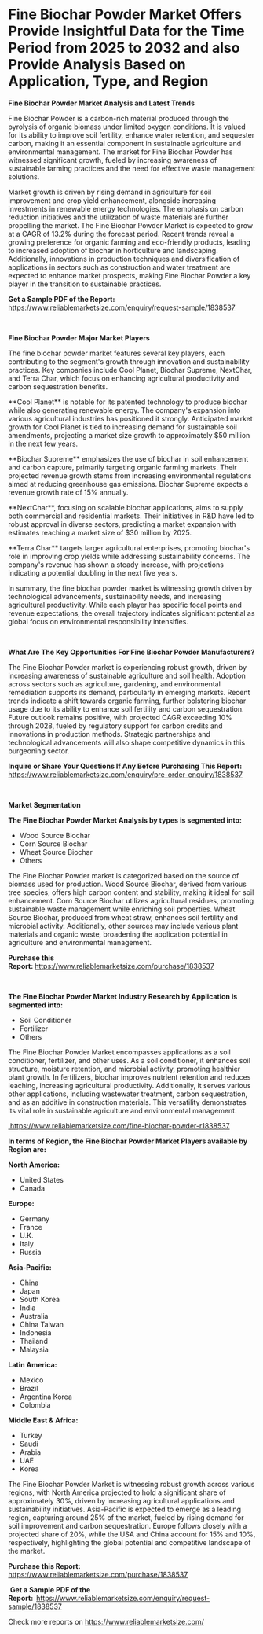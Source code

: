<p><h1>Fine Biochar Powder Market Offers Provide Insightful Data for the Time Period from 2025 to 2032 and also Provide Analysis Based on Application, Type, and Region</h1></p><p><strong>Fine Biochar Powder Market Analysis and Latest Trends</strong></p>
<p><p>Fine Biochar Powder is a carbon-rich material produced through the pyrolysis of organic biomass under limited oxygen conditions. It is valued for its ability to improve soil fertility, enhance water retention, and sequester carbon, making it an essential component in sustainable agriculture and environmental management. The market for Fine Biochar Powder has witnessed significant growth, fueled by increasing awareness of sustainable farming practices and the need for effective waste management solutions.</p><p>Market growth is driven by rising demand in agriculture for soil improvement and crop yield enhancement, alongside increasing investments in renewable energy technologies. The emphasis on carbon reduction initiatives and the utilization of waste materials are further propelling the market. The Fine Biochar Powder Market is expected to grow at a CAGR of 13.2% during the forecast period. Recent trends reveal a growing preference for organic farming and eco-friendly products, leading to increased adoption of biochar in horticulture and landscaping. Additionally, innovations in production techniques and diversification of applications in sectors such as construction and water treatment are expected to enhance market prospects, making Fine Biochar Powder a key player in the transition to sustainable practices.</p></p>
<p><strong>Get a Sample PDF of the Report:&nbsp;</strong> <a href="https://www.reliablemarketsize.com/enquiry/request-sample/1838537?utm_campaign=3254&utm_medium=2&utm_source=Github&utm_content=ia&utm_term=03042025&utm_id=fine-biochar-powder">https://www.reliablemarketsize.com/enquiry/request-sample/1838537</a></p>
<p>&nbsp;</p>
<p><strong>Fine Biochar Powder Major Market Players</strong></p>
<p><p>The fine biochar powder market features several key players, each contributing to the segment's growth through innovation and sustainability practices. Key companies include Cool Planet, Biochar Supreme, NextChar, and Terra Char, which focus on enhancing agricultural productivity and carbon sequestration benefits.</p><p>**Cool Planet** is notable for its patented technology to produce biochar while also generating renewable energy. The company's expansion into various agricultural industries has positioned it strongly. Anticipated market growth for Cool Planet is tied to increasing demand for sustainable soil amendments, projecting a market size growth to approximately $50 million in the next few years.</p><p>**Biochar Supreme** emphasizes the use of biochar in soil enhancement and carbon capture, primarily targeting organic farming markets. Their projected revenue growth stems from increasing environmental regulations aimed at reducing greenhouse gas emissions. Biochar Supreme expects a revenue growth rate of 15% annually.</p><p>**NextChar**, focusing on scalable biochar applications, aims to supply both commercial and residential markets. Their initiatives in R&D have led to robust approval in diverse sectors, predicting a market expansion with estimates reaching a market size of $30 million by 2025.</p><p>**Terra Char** targets larger agricultural enterprises, promoting biochar's role in improving crop yields while addressing sustainability concerns. The company's revenue has shown a steady increase, with projections indicating a potential doubling in the next five years.</p><p>In summary, the fine biochar powder market is witnessing growth driven by technological advancements, sustainability needs, and increasing agricultural productivity. While each player has specific focal points and revenue expectations, the overall trajectory indicates significant potential as global focus on environmental responsibility intensifies.</p></p>
<p>&nbsp;</p>
<p><strong>What Are The Key Opportunities For Fine Biochar Powder Manufacturers?</strong></p>
<p><p>The Fine Biochar Powder market is experiencing robust growth, driven by increasing awareness of sustainable agriculture and soil health. Adoption across sectors such as agriculture, gardening, and environmental remediation supports its demand, particularly in emerging markets. Recent trends indicate a shift towards organic farming, further bolstering biochar usage due to its ability to enhance soil fertility and carbon sequestration. Future outlook remains positive, with projected CAGR exceeding 10% through 2028, fueled by regulatory support for carbon credits and innovations in production methods. Strategic partnerships and technological advancements will also shape competitive dynamics in this burgeoning sector.</p></p>
<p><strong>Inquire or Share Your Questions If Any Before Purchasing This Report:</strong> <a href="https://www.reliablemarketsize.com/enquiry/pre-order-enquiry/1838537?utm_campaign=3254&utm_medium=2&utm_source=Github&utm_content=ia&utm_term=03042025&utm_id=fine-biochar-powder">https://www.reliablemarketsize.com/enquiry/pre-order-enquiry/1838537</a></p>
<p>&nbsp;</p>
<p><strong>Market Segmentation</strong></p>
<p><strong>The Fine Biochar Powder Market Analysis by types is segmented into:</strong></p>
<p><ul><li>Wood Source Biochar</li><li>Corn Source Biochar</li><li>Wheat Source Biochar</li><li>Others</li></ul></p>
<p><p>The Fine Biochar Powder market is categorized based on the source of biomass used for production. Wood Source Biochar, derived from various tree species, offers high carbon content and stability, making it ideal for soil enhancement. Corn Source Biochar utilizes agricultural residues, promoting sustainable waste management while enriching soil properties. Wheat Source Biochar, produced from wheat straw, enhances soil fertility and microbial activity. Additionally, other sources may include various plant materials and organic waste, broadening the application potential in agriculture and environmental management.</p></p>
<p><strong>Purchase this Report:&nbsp;</strong><a href="https://www.reliablemarketsize.com/purchase/1838537?utm_campaign=3254&utm_medium=2&utm_source=Github&utm_content=ia&utm_term=03042025&utm_id=fine-biochar-powder">https://www.reliablemarketsize.com/purchase/1838537</a></p>
<p>&nbsp;</p>
<p><strong>The Fine Biochar Powder Market Industry Research by Application is segmented into:</strong></p>
<p><ul><li>Soil Conditioner</li><li>Fertilizer</li><li>Others</li></ul></p>
<p><p>The Fine Biochar Powder Market encompasses applications as a soil conditioner, fertilizer, and other uses. As a soil conditioner, it enhances soil structure, moisture retention, and microbial activity, promoting healthier plant growth. In fertilizers, biochar improves nutrient retention and reduces leaching, increasing agricultural productivity. Additionally, it serves various other applications, including wastewater treatment, carbon sequestration, and as an additive in construction materials. This versatility demonstrates its vital role in sustainable agriculture and environmental management.</p></p>
<p><a href="https://www.reliablemarketsize.com/fine-biochar-powder-r1838537?utm_campaign=3254&utm_medium=2&utm_source=Github&utm_content=ia&utm_term=03042025&utm_id=fine-biochar-powder">&nbsp;https://www.reliablemarketsize.com/fine-biochar-powder-r1838537</a></p>
<p><strong>In terms of Region, the Fine Biochar Powder Market Players available by Region are:</strong></p>
<p>
    <p> <strong> North America: </strong>
        <ul>
            <li>United States</li>
            <li>Canada</li>
        </ul>
        </p> 
    <p> <strong> Europe: </strong>
        <ul>
            <li>Germany</li>
            <li>France</li>
            <li>U.K.</li>
            <li>Italy</li>
            <li>Russia</li>
        </ul>
        </p> 
    <p> <strong> Asia-Pacific: </strong>
        <ul>
            <li>China</li>
            <li>Japan</li>
            <li>South Korea</li>
            <li>India</li>
            <li>Australia</li>
            <li>China Taiwan</li>
            <li>Indonesia</li>
            <li>Thailand</li>
            <li>Malaysia</li>
        </ul>
        </p> 
    <p> <strong> Latin America: </strong>
        <ul>
            <li>Mexico</li>
            <li>Brazil</li>
            <li>Argentina Korea</li>
            <li>Colombia</li>
        </ul>
        </p> 
    <p> <strong> Middle East & Africa: </strong>
        <ul>
            <li>Turkey</li>
            <li>Saudi</li>
            <li>Arabia</li>
            <li>UAE</li>
            <li>Korea</li>
        </ul>
    </p>
    </p>
<p><p>The Fine Biochar Powder Market is witnessing robust growth across various regions, with North America projected to hold a significant share of approximately 30%, driven by increasing agricultural applications and sustainability initiatives. Asia-Pacific is expected to emerge as a leading region, capturing around 25% of the market, fueled by rising demand for soil improvement and carbon sequestration. Europe follows closely with a projected share of 20%, while the USA and China account for 15% and 10%, respectively, highlighting the global potential and competitive landscape of the market.</p></p>
<p><strong>Purchase this Report: </strong><a href="https://www.reliablemarketsize.com/purchase/1838537?utm_campaign=3254&utm_medium=2&utm_source=Github&utm_content=ia&utm_term=03042025&utm_id=fine-biochar-powder">https://www.reliablemarketsize.com/purchase/1838537</a></p>
<p>&nbsp;<strong>Get a Sample PDF of the Report:&nbsp;&nbsp;</strong><a href="https://www.reliablemarketsize.com/enquiry/request-sample/1838537?utm_campaign=3254&utm_medium=2&utm_source=Github&utm_content=ia&utm_term=03042025&utm_id=fine-biochar-powder">https://www.reliablemarketsize.com/enquiry/request-sample/1838537</a></p>
<p><strong></strong></p>
<p>Check more reports on <a href="https://www.reliablemarketsize.com/?utm_campaign=3254&utm_medium=2&utm_source=Github&utm_content=ia&utm_term=03042025&utm_id=fine-biochar-powder">https://www.reliablemarketsize.com/</a></p>